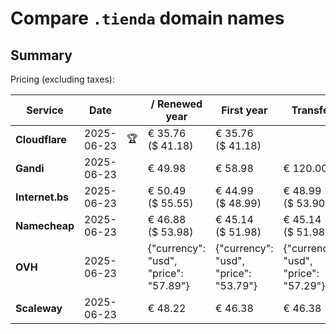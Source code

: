 # Compare `.tienda` domain names

## Summary

Pricing (excluding taxes):

| Service | Date |  | / Renewed year | First year | Transfer | Restoration |
|--|--|--|--|--|--|--|
| **Cloudflare** | 2025-06-23 | 🏆 | € 35.76<br>($ 41.18) | € 35.76<br>($ 41.18) |  |  |
| **Gandi** | 2025-06-23 |  | € 49.98 | € 58.98 | € 120.00 | € 110.84 |
| **Internet.bs** | 2025-06-23 |  | € 50.49<br>($ 55.55) | € 44.99<br>($ 48.99) | € 48.99<br>($ 53.90) | € 99.89<br>($ 98.65) |
| **Namecheap** | 2025-06-23 |  | € 46.88<br>($ 53.98) | € 45.14<br>($ 51.98) | € 45.14<br>($ 51.98) |  |
| **OVH** | 2025-06-23 |  | {"currency": "usd", "price": "57.89"} | {"currency": "usd", "price": "53.79"} | {"currency": "usd", "price": "57.29"} |  |
| **Scaleway** | 2025-06-23 |  | € 48.22 | € 46.38 | € 46.38 | € 51.74 |
